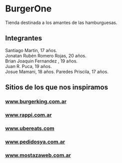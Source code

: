 # BurgerOne
Tienda destinada a los amantes de las hamburguesas.

## Integrantes
Santiago Martin, 17 años.  
Jonatan Rubén Romero Rojas, 20 años.  
Brian Joaquin Fernandez , 19 años.  
Juan R. Puca, 19 años.  
Josue Mamani, 18 años.
Paredes Priscila, 17 años.

## Sitios de los que nos inspiramos
### www.burgerking.com.ar

### www.rappi.com.ar

### www.ubereats.com

### www.pedidosya.com.ar

### www.mostazaweb.com.ar

